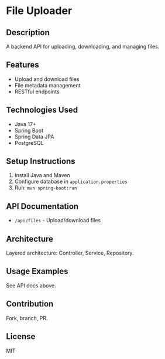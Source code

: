 # File Uploader

## Description
A backend API for uploading, downloading, and managing files.

## Features
- Upload and download files
- File metadata management
- RESTful endpoints

## Technologies Used
- Java 17+
- Spring Boot
- Spring Data JPA
- PostgreSQL

## Setup Instructions
1. Install Java and Maven
2. Configure database in `application.properties`
3. Run: `mvn spring-boot:run`

## API Documentation
- `/api/files` - Upload/download files

## Architecture
Layered architecture: Controller, Service, Repository.

## Usage Examples
See API docs above.

## Contribution
Fork, branch, PR.

## License
MIT
